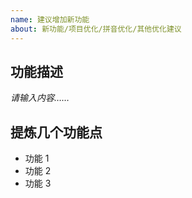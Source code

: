 ```yaml
---
name: 建议增加新功能
about: 新功能/项目优化/拼音优化/其他优化建议
---
```


## 功能描述

_请输入内容……_

## 提炼几个功能点

- 功能 1
- 功能 2
- 功能 3
